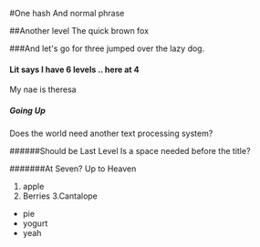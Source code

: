 #One hash
And normal phrase

##Another level
The quick brown fox

###And let's go for three
jumped over the lazy dog.

#### Lit says I have 6 levels .. here at 4
My nae is theresa

##### Going Up
Does the world need another text processing system?

######Should be Last Level
Is a space needed before the title?

#######At Seven? Up to Heaven
1. apple
2. Berries
3.Cantalope

- pie
- yogurt
- yeah